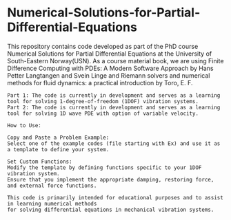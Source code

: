 # Numerical-Solutions-for-Partial-Differential-Equations

This repository contains code developed as part of the PhD course Numerical Solutions for Partial Differential Equations at the University of South-Eastern Norway(USN). 
As a course material book, we are using Finite Difference Computing with PDEs: A Modern Software Approach by Hans Petter Langtangen and Svein Linge and 
Riemann solvers and numerical methods for fluid dynamics: a practical introduction by Toro, E. F.


    


    
    Part 1: The code is currently in development and serves as a learning tool for solving 1-degree-of-freedom (1DOF) vibration systems.
    Part 2: The code is currently in development and serves as a learning tool for solving 1D wave PDE with option of variable velocity.
    
    How to Use:
    
    Copy and Paste a Problem Example:
    Select one of the example codes (file starting with Ex) and use it as a template to define your system.
    
    Set Custom Functions:
    Modify the template by defining functions specific to your 1DOF vibration system. 
    Ensure that you implement the appropriate damping, restoring force, and external force functions.
    
    This code is primarily intended for educational purposes and to assist in learning numerical methods 
    for solving differential equations in mechanical vibration systems.

